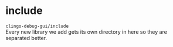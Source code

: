 # include
`clingo-debug-gui/include`  
Every new library we add gets its own directory in here so they are separated better.